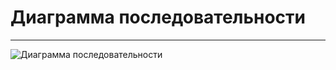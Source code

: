# Диаграмма последовательности
---

![Диаграмма последовательности](https://raw.githubusercontent.com/Kiruga/Boardgame-Master/master/Images/Diagrams/Sequence.png)
